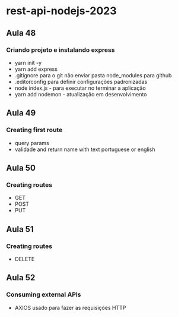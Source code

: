 # rest-api-nodejs-2023

<h2>Aula 48</h2>

<h3>Criando projeto e instalando express</h3>

- yarn init -y
- yarn add express
- .gitignore para o git não enviar pasta node_modules para github
- .editorconfig para definir configurações padronizadas
- node index.js - para executar no terminar a aplicação
- yarn add nodemon - atualização em desenvolvimento

<h2>Aula 49</h2>

<h3>Creating first route</h3>

- query params
- validade and return name with text portuguese or english

<h2>Aula 50</h2>

<h3>Creating routes</h3>

- GET
- POST
- PUT

<h2>Aula 51</h2>

<h3>Creating routes</h3>

- DELETE

<h2>Aula 52</h2>

<h3>Consuming external APIs</h3>

- AXIOS usado para fazer as requisições HTTP
